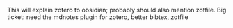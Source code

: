 This will explain zotero to obsidian; probably should also mention zotfile. 
Big ticket: need the mdnotes plugin for zotero, better bibtex, zotfile